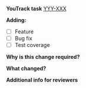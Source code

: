 **YouTrack task**
[YYY-XXX](https://knowledge.glcharge.com/issue/YYY-XXX)

**Adding:**
- [ ] Feature
- [ ] Bug fix
- [ ] Test coverage

**Why is this change required?**


**What changed?**


**Additional info for reviewers**

